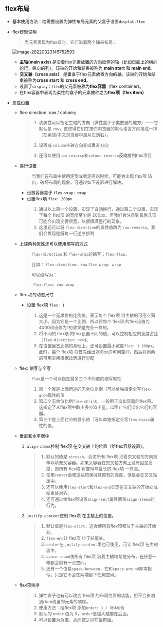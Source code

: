 ## flex布局

- 基本使用方法：给需要设置为弹性布局元素的父盒子设置`displat:flex`

- flex模型说明

  > 当元素表现为flex框时，它们沿着两个轴来布局：

  ![image-20220323145752593](F:\study_notes\前端\Css_notes\布局\Untitled.assets\image-20220323145752593.png)

  - **主轴(main axis)** 是沿着flex元素放置的方向延伸的轴（比如页面上的横向的行、纵向的列）。该轴的开始和结束被称为 **main start** 和 **main end**。
  - **交叉轴（cross axis）** 是垂直于flex元素放置方向的轴。该轴的开始和结束被称为**cross start** 和 **cross end**。
  - 设置了`display：flex`的父元素被称为**flex容器**（flex container)。
  - 在flex容器中表现为柔性的盒子的元素被称之为**flex项（flex item）**

- 属性设置

  - flex-direction: row / column;

    > 1. 该属性可以指定主轴的方向（弹性盒子子类放置的地方）——它默认是 `row`，这使得它们在按你浏览器的默认语言方向排成一排（在英语/中文浏览器中是从左到右）。
    >
    > 2. 设置成 `column`主轴方向变成垂直方向
    > 3. 还可以使用`row-reverse`和`column-reverse`**反向**排列flex项目

  - 换行设置

    > 当我们在布局中使用定宽或者定高的时候，可能会出现 flex项 溢出，破坏布局的现象，可通过如下设置进行解决。

    - 设置容器盒子 `flex-wrap: wrap`
    - 设置flex项 `flex: 200px`

    > 1. 通过以上第一个设置，实现了自动换行，通过第二个设置，实现了每个 flex项 的宽度至少是 200px。但我们会注意到最后几项可能会出现变得很宽，以便填满整行的现象。
    > 2. 这里还可以将 `flex-direction`的属性值改为 `row-reverse`，我们会发现是将每一行逆序排列

  - 上述两种属性还可以使用缩写的方式

    > `flex-direction` 和 `flex-wrap`的缩写：`flex-flow`。
    >
    > 比如：
    > 	`flex-direction: row`
    > 	`flex-wrap: wrap`
    >
    > 可以缩写为：
    >
    > ​	`flex-flow: row wrap`

  - flex 项的动态尺寸

    - 设置 flex项 `flex: 1`

    > 1. 这是一个无单位的比例值，表示每个 flex项 沿主轴的可用空间大小。因为它是一个比例，所以将每个 flex项 的flex设置为4000和设置为1的效果是完全一样的。
    > 2. 将不同的 flex项 的flex设置不同的值，可以控制相应的宽度占比（`flex-direction: row`)。
    > 3. 在设置展宽比例的基础上，还可设置最小宽度`flex: 1 200px`。此时，每个 flex项 将首先给出200px的可用空间，然后将剩余的可用空间根据比例进行分配

  - flex: 缩写与全写

    > `flex`是一个可以指定最多三个不同值的缩写属性:
    >
    > 1. 第一个就是上面所述的无单位比例（可以单独指定全写`flex-grow`属性的值
    > 2. 第二个无单位比例`flex-shrink`，一般用于溢出容器的flex项。这指定了从flex项中取出多少溢出量，以阻止它们溢出它们的容器。
    > 3. 第三个是上面讨论的最小值（可以单独指定全写`flex-basis`属性的值。

  - 垂直和水平居中

    1. `align-items`控制 flex项 在交叉轴上的位置（给flex容器设置）。

       > 1. 默认的值是 `stretch`，会使所有 flex项 沿着交叉轴的方向拉伸以填充父容器。如果父容器在交叉轴方向上没有固定高度，则所有 flex项 将变得与最长的 flex项 一样高。
       > 2. 使用`center`会使这些项保持其原有的高度，但是会在交叉轴居中。
       > 3. 还可以使用`flex-start`和`flex-end`实现在交叉轴的开始处或结束处对齐。
       > 4. 还可通过给flex项设置`align-self`属性覆盖`align-items`的行为。

    2. `justify-content`控制 flex项 在主轴上的位置。

       > 1. 默认值是`flex-start`，这会使所有flex项都位于主轴的开始处。
       > 2. `flex-end`让 flex项 位于结尾处。
       > 3. `center`在 `justify-content`里也可使用，可让 flex项 在主轴居中。
       > 4. `space-round`使所有 flex项 沿着主轴均匀地分布，在任意一端都会留有一点空间。
       > 5. 还有一个值是`space-between`，它和`space-around`非常相似，只是它不会在两端留下任何空间。

  - flex项排序

    > 1. 弹性盒子也有可以改变 flex项 的布局位置的功能，但不会影响到dom树里的元素的顺序。
    > 2. 使用方法：给flex项 添加`order: 1 / 具体的值`
    > 3. 默认的 `order` 值为 0，`order`值越大越排在后面。
    > 4. 可以设置为负值，从而使之排在最前面。